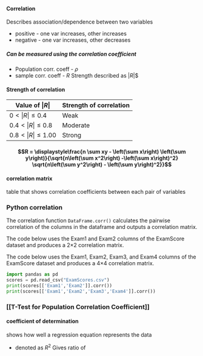 #### Correlation
Describes association/dependence between two variables
- positive - one var increases, other increases
- negative - one var increases, other decreases
##### Can be measured using the correlation coefficient
- Population corr. coeff - $\rho$
- sample corr. coeff - $R$
Strength described as $|R|$$

#### Strength of correlation

| Value of $\|R\|$     | Strength of correlation |
| -------------------- | ----------------------- |
| $0<\|R\| \leq0.4$    | Weak                    |
| $0.4<\|R\| \leq0.8$  | Moderate                |
| $0.8<\|R\| \leq1.00$ | Strong                  |
#### $$R = \displaystyle\frac{n \sum xy - \left(\sum x\right) \left(\sum y\right)}{\sqrt{n\left(\sum x^2\right) -\left(\sum x\right)^2} \sqrt{n\left(\sum y^2\right) - \left(\sum y\right)^2}}$$
#### correlation matrix
table that shows correlation coefficients between each pair of variables

### Python correlation
The correlation function `DataFrame.corr()` calculates the pairwise correlation of the columns in the dataframe and outputs a correlation matrix.

The code below uses the Exam1 and Exam2 columns of the ExamScore dataset and produces a 2×2 correlation matrix.

The code below uses the Exam1, Exam2, Exam3, and Exam4 columns of the ExamScore dataset and produces a 4×4 correlation matrix.
```python
import pandas as pd
scores = pd.read_csv("ExamScores.csv")
print(scores[['Exam1','Exam2']].corr())
print(scores[['Exam1','Exam2','Exam3','Exam4']].corr())
```

### [[T-Test for Population Correlation Coefficient]]

#### coefficient of determination
shows how well a regression equation represents the data
- denoted as $R^2$
Gives ratio of 